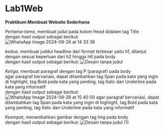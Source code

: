 # Lab1Web

<b>Praktikum Membuat Website Sederhana</b>

<i>Pertama-tama</i>, membuat judul pada kolom Head didalam tag Title <br>
dengan hasil output sebagai berikut:
![WhatsApp Image 2024-09-26 at 14 33 36](https://github.com/user-attachments/assets/470c67cc-3d3f-47c1-8fad-9fe7d07bb92e)


<i>kedua</i>, membuat juddul headline dari format terbesar yaitu h1, dilanjut dengan sesuai keperluan dari h2 hingga h6 pada body <br>
dengan hasil output sebagai berikut:
![Desain tanpa judul](https://github.com/user-attachments/assets/acbc4dfc-ec90-49b9-81c8-098493161250)


<i>Ketiga</i>, membuat paragraf dengan tag P (paragraf) pada body <br>
agar paragraf bervariasi, dapat ditambahkan tag Span pada kata yang ingin di highlight, tag Bold pada kata yang penting, tag Italic dan Underline pada kata yang informatif <br>
dengan hasil output sebagai berikut:
![WhatsApp Image 2024-09-26 at 15 40 00](https://github.com/user-attachments/assets/eb73a314-ff39-4e0e-945f-9aed53b21c2f)
agar paragraf bervariasi, dapat ditambahkan tag Span pada kata yang ingin di highlight, tag Bold pada kata yang penting, tag Italic dan Underline pada kata yang informatif


<i>Keempat</i>, menambahkan gambar dengan tag Img pada body <br>
dengan hasil output sebagai berikut:
![Desain tanpa judul (1)](https://github.com/user-attachments/assets/969095e0-4335-4603-ab42-b2263f22b998)
